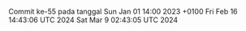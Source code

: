 Commit ke-55 pada tanggal Sun Jan 01 14:00 2023 +0100
Fri Feb 16 14:43:06 UTC 2024
Sat Mar  9 02:43:05 UTC 2024
